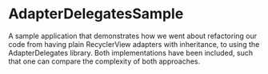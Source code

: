 # AdapterDelegatesSample
A sample application that demonstrates how we went about refactoring our code from having plain RecyclerView adapters 
with inheritance, to using the AdapterDelegates library. Both implementations have been included, such that one can 
compare the complexity of both approaches.
